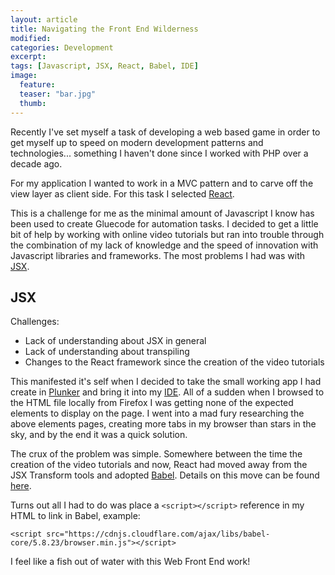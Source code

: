 ```yaml
---
layout: article
title: Navigating the Front End Wilderness
modified:
categories: Development
excerpt: 
tags: [Javascript, JSX, React, Babel, IDE]
image:
  feature: 
  teaser: "bar.jpg"
  thumb:
---
```


Recently I've set myself a task of developing a web based game in order to get myself up to speed on modern development patterns and technologies... something I haven't done since I worked with PHP over a decade ago.

For my application I wanted to work in a MVC pattern and to carve off the view layer as client side.  For this task I selected <a href="https://facebook.github.io/react/">React</a>.

This is a challenge for me as the minimal amount of Javascript I know has been used to create Gluecode for automation tasks.  I decided to get a little bit of help by working with online video tutorials but ran into trouble through the combination of my lack of knowledge and the speed of innovation with Javascript libraries and frameworks.  The most problems I had was with <a href="https://facebook.github.io/react/docs/jsx-in-depth.html">JSX</a>.

## JSX
Challenges:

* Lack of understanding about JSX in general
* Lack of understanding about transpiling
* Changes to the React framework since the creation of the video tutorials

This manifested it's self when I decided to take the small working app I had create in <a href="https://plnkr.co/">Plunker</a> and bring it into my <a href="https://www.jetbrains.com/idea/">IDE</a>.  All of a sudden when I browsed to the HTML file locally from Firefox I was getting none of the expected elements to display on the page.  I went into a mad fury researching the above elements pages, creating more tabs in my browser than stars in the sky, and by the end it was a quick solution.

The crux of the problem was simple.  Somewhere between the time the creation of the video tutorials and now, React had moved away from the JSX Transform tools and adopted <a href="https://babeljs.io/">Babel</a>.  Details on this move can be found <a href="https://facebook.github.io/react/blog/2015/06/12/deprecating-jstransform-and-react-tools.html">here</a>.

Turns out all I had to do was place a `<script></script>` reference in my HTML to link in Babel, example:

```<script src="https://cdnjs.cloudflare.com/ajax/libs/babel-core/5.8.23/browser.min.js"></script>```

I feel like a fish out of water with this Web Front End work!
